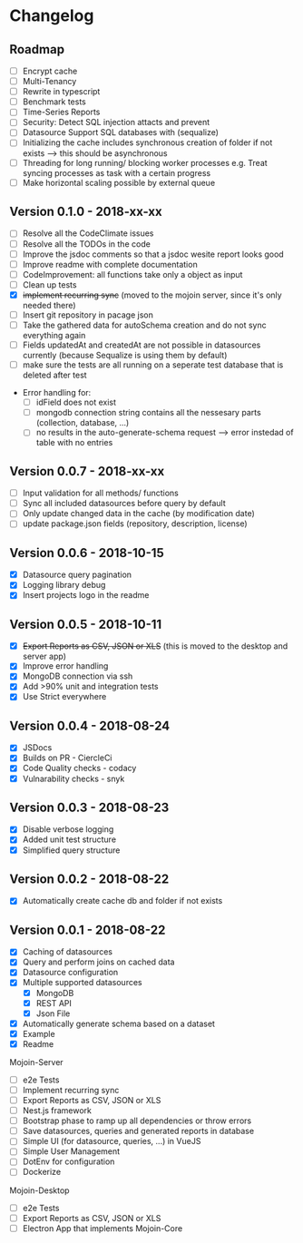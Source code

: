 # Changelog

## Roadmap

- [ ] Encrypt cache
- [ ] Multi-Tenancy
- [ ] Rewrite in typescript
- [ ] Benchmark tests
- [ ] Time-Series Reports
- [ ] Security: Detect SQL injection attacts and prevent
- [ ] Datasource Support SQL databases with (sequalize)
- [ ] Initializing the cache includes synchronous creation of folder if not exists --> this should be asynchronous
- [ ] Threading for long running/ blocking worker processes e.g. Treat syncing processes as task with a certain progress
- [ ] Make horizontal scaling possible by external queue

## Version 0.1.0 - 2018-xx-xx

- [ ] Resolve all the CodeClimate issues
- [ ] Resolve all the TODOs in the code
- [ ] Improve the jsdoc comments so that a jsdoc wesite report looks good
- [ ] Improve readme with complete documentation
- [ ] CodeImprovement: all functions take only a object as input
- [ ] Clean up tests
- [x] ~~implement recurring sync~~ (moved to the mojoin server, since it's only needed there)
- [ ] Insert git repository in pacage json
- [ ] Take the gathered data for autoSchema creation and do not sync everything again
- [ ] Fields updatedAt and createdAt are not possible in datasources currently (because Sequalize is using them by default)
- [ ] make sure the tests are all running on a seperate test database that is deleted after test

- Error handling for:
  - [ ] idField does not exist
  - [ ] mongodb connection string contains all the nessesary parts (collection, database, ...)
  - [ ] no results in the auto-generate-schema request --> error instedad of table with no entries

## Version 0.0.7 - 2018-xx-xx

- [ ] Input validation for all methods/ functions
- [ ] Sync all included datasources before query by default
- [ ] Only update changed data in the cache (by modification date)
- [ ] update package.json fields (repository, description, license)

## Version 0.0.6 - 2018-10-15

- [x] Datasource query pagination
- [X] Logging library debug
- [x] Insert projects logo in the readme

## Version 0.0.5 - 2018-10-11

- [x] ~~Export Reports as CSV, JSON or XLS~~ (this is moved to the desktop and server app)
- [x] Improve error handling
- [x] MongoDB connection via ssh
- [x] Add >90% unit and integration tests
- [x] Use Strict everywhere

## Version 0.0.4 - 2018-08-24

- [x] JSDocs
- [x] Builds on PR - CiercleCi
- [x] Code Quality checks - codacy
- [x] Vulnarability checks - snyk

## Version 0.0.3 - 2018-08-23

- [x] Disable verbose logging
- [x] Added unit test structure
- [x] Simplified query structure

## Version 0.0.2 - 2018-08-22

- [x] Automatically create cache db and folder if not exists

## Version 0.0.1 - 2018-08-22

- [x] Caching of datasources
- [x] Query and perform joins on cached data
- [x] Datasource configuration
- [x] Multiple supported datasources
  - [x] MongoDB
  - [x] REST API
  - [x] Json File
- [x] Automatically generate schema based on a dataset
- [x] Example
- [x] Readme

Mojoin-Server

- [ ] e2e Tests
- [ ] Implement recurring sync
- [ ] Export Reports as CSV, JSON or XLS
- [ ] Nest.js framework
- [ ] Bootstrap phase to ramp up all dependencies or throw errors
- [ ] Save datasources, queries and generated reports in database
- [ ] Simple UI (for datasource, queries, ...) in VueJS
- [ ] Simple User Management
- [ ] DotEnv for configuration
- [ ] Dockerize

Mojoin-Desktop

- [ ] e2e Tests
- [ ] Export Reports as CSV, JSON or XLS
- [ ] Electron App that implements Mojoin-Core
